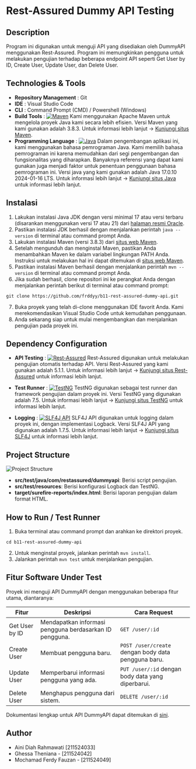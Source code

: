 # Rest-Assured Dummy API Testing

## Description
Program ini digunakan untuk menguji API yang disediakan oleh DummyAPI menggunakan Rest-Assured. Program ini memungkinkan pengguna untuk melakukan pengujian terhadap beberapa endpoint API seperti Get User by ID, Create User, Update User, dan Delete User.

## Technologies & Tools 
* **Repository Management** : Git
* **IDE** : Visual Studio Code
* **CLI** : Command Prompt (CMD) / Powershell (Windows)
* **Build Tools** : [![Maven](https://img.shields.io/badge/Maven-3.8.3-blue)](https://maven.apache.org/)
  Kami menggunakan Apache Maven untuk mengelola proyek Java kami secara lebih efisien. 
  Versi Maven yang kami gunakan adalah 3.8.3. 
  Untuk informasi lebih lanjut -> [Kunjungi situs Maven](https://maven.apache.org/).
* **Programming Language** : [![Java](https://img.shields.io/badge/Java-17.0.10%202024--01--16%20LTS-red)](https://www.java.com/)
  Dalam pengembangan aplikasi ini, kami menggunakan bahasa pemrograman Java. 
  Kami memilih bahasa pemrograman ini karena memudahkan dari segi pengembangan dan fungsionalitas yang diharapkan. Banyaknya referensi yang dapat kami gunakan juga menjadi faktor untuk penentuan penggunaan bahasa pemrograman ini.
  Versi java yang kami gunakan adalah Java 17.0.10 2024-01-16 LTS. 
  Untuk informasi lebih lanjut -> [Kunjungi situs Java](https://www.java.com/) untuk informasi lebih lanjut.

## Instalasi
1. Lakukan instalasi Java JDK dengan versi minimal 17 atau versi terbaru (disarankan menggunakan versi 17 atau 21) dari [halaman resmi Oracle](https://www.oracle.com/java/technologies/javase-jdk11-downloads.html).
2. Pastikan instalasi JDK berhasil dengan menjalankan perintah `java --version` di terminal atau command prompt Anda.
3. Lakukan instalasi Maven (versi 3.8.3) dari [situs web Maven](https://maven.apache.org/download.cgi).
4. Setelah mengunduh dan menginstal Maven, pastikan Anda menambahkan Maven ke dalam variabel lingkungan PATH Anda. Instruksi untuk melakukan hal ini dapat ditemukan di [situs web Maven](https://maven.apache.org/install.html).
5. Pastikan instalasi Maven berhasil dengan menjalankan perintah `mvn --version` di terminal atau command prompt Anda.
6. Jika sudah berhasil, clone repositori ini ke perangkat Anda dengan menjalankan perintah berikut di terminal atau command prompt:
```
git clone https://github.com/frddyy/b11-rest-assured-dummy-api.git
```
7. Buka proyek yang telah di-clone menggunakan IDE favorit Anda. Kami merekomendasikan Visual Studio Code untuk kemudahan penggunaan.
8. Anda sekarang siap untuk mulai mengembangkan dan menjalankan pengujian pada proyek ini.

## Dependency Configuration
* **API Testing** : [![Rest-Assured](https://img.shields.io/badge/Rest--Assured-5.1.1-blue)](https://rest-assured.io/)
  Rest-Assured digunakan untuk melakukan pengujian otomatis terhadap API. 
  Versi Rest-Assured yang kami gunakan adalah 5.1.1.
  Untuk informasi lebih lanjut -> [Kunjungi situs Rest-Assured](https://rest-assured.io/) untuk informasi lebih lanjut.

* **Test Runner** : [![TestNG](https://img.shields.io/badge/TestNG-7.5-green)](https://testng.org/)
  TestNG digunakan sebagai test runner dan framework pengujian dalam proyek ini. 
  Versi TestNG yang digunakan adalah 7.5. 
  Untuk informasi lebih lanjut -> [Kunjungi situs TestNG](https://testng.org/) untuk informasi lebih lanjut.

* **Logging** : [![SLF4J API](https://img.shields.io/badge/SLF4J%20API-1.7.5-orange)](http://www.slf4j.org/)
  SLF4J API digunakan untuk logging dalam proyek ini, dengan implementasi Logback.
  Versi SLF4J API yang digunakan adalah 1.7.5. 
  Untuk informasi lebih lanjut -> [Kunjungi situs SLF4J](http://www.slf4j.org/) untuk informasi lebih lanjut.

## Project Structure
![Project Structure](https://drive.google.com/uc?id=1BdeNVX7b-KFso7Vfqv2CLrSIS34vIJvf)
- **src/test/java/com/restassured/dummyapi**: Berisi script pengujian.
- **src/test/resources**: Berisi konfigurasi Logback dan TestNG.
- **target/surefire-reports/index.html**: Berisi laporan pengujian dalam format HTML.

## How to Run / Test Runner
1. Buka terminal atau command prompt dan arahkan ke direktori proyek.
```
cd b11-rest-assured-dummy-api
```
2. Untuk menginstal proyek, jalankan perintah `mvn install`.
3. Jalankan perintah `mvn test` untuk menjalankan pengujian.

## Fitur Software Under Test

Proyek ini menguji API DummyAPI dengan menggunakan beberapa fitur utama, diantaranya:

| Fitur            | Deskripsi                                 | Cara Request                                   |
|------------------|-------------------------------------------|------------------------------------------------|
| Get User by ID   | Mendapatkan informasi pengguna berdasarkan ID pengguna. | `GET /user/:id`                           |
| Create User      | Membuat pengguna baru.                    | `POST /user/create` dengan body data pengguna baru.    |
| Update User      | Memperbarui informasi pengguna yang ada.  | `PUT /user/:id` dengan body data yang diperbarui. |
| Delete User      | Menghapus pengguna dari sistem.           | `DELETE /user/:id`                        |

Dokumentasi lengkap untuk API DummyAPI dapat ditemukan di [sini](https://dummyapi.io/docs/user).

## Author 
* Aini Diah Rahmawati [211524033]
* Ghessa Theniana - [211524042]
* Mochamad Ferdy Fauzan - [211524049]










